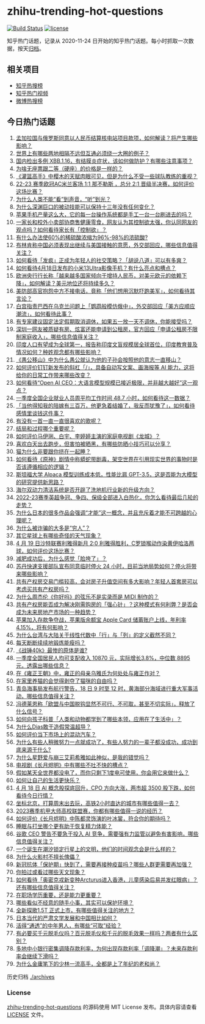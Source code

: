 # zhihu-trending-hot-questions

[![Build Status](https://github.com/justjavac/zhihu-trending-hot-questions/workflows/ci/badge.svg?branch=master)](https://github.com/justjavac/zhihu-trending-hot-questions/actions)
[![license](https://img.shields.io/github/license/justjavac/zhihu-trending-hot-questions)](https://github.com/justjavac/zhihu-trending-hot-questions/blob/master/LICENSE)

知乎热门话题，记录从 2020-11-24
日开始的知乎热门话题。每小时抓取一次数据，按天[归档](./archives)。

## 相关项目

- [知乎热搜榜](https://github.com/justjavac/zhihu-trending-top-search)
- [知乎热门视频](https://github.com/justjavac/zhihu-trending-hot-video)
- [微博热搜榜](https://github.com/justjavac/weibo-trending-hot-search)

## 今日热门话题

<!-- BEGIN -->
<!-- 最后更新时间 Wed Apr 19 2023 09:36:30 GMT+0800 (China Standard Time) -->

1. [孟加拉国与俄罗斯同意以人民币结算核电站项目款项，如何解读？将产生哪些影响？](https://www.zhihu.com/question/596282624)
1. [世界上有哪些两地相隔不远但互通必须绕一大圈的例子？](https://www.zhihu.com/question/52720568)
1. [国内检出多例 XBB.1.16，有结膜炎症状，该如何做防护？有哪些注意事项？](https://www.zhihu.com/question/596276079)
1. [为啥无座票跟二等（硬座）的价格是一样的？](https://www.zhihu.com/question/595611110)
1. [《灌篮高手》中樱木的天赋肉眼可见，但是为什么不受一些球队教练的重视？](https://www.zhihu.com/question/496805335)
1. [22-23 赛季欧冠AC米兰客场 1:1 那不勒斯 ，总分 2:1 晋级半决赛，如何评价这场比赛？](https://www.zhihu.com/question/596426138)
1. [为什么人类不能“看”到声音，“听”到光？](https://www.zhihu.com/question/596106554)
1. [为什么深渊巨口的被动技能可以保持十三年没有任何变化？](https://www.zhihu.com/question/596094541)
1. [苹果手机产量这么大，它的每一台操作系统都是手工一台一台刷进去的吗？](https://www.zhihu.com/question/595955808)
1. [一家长和校外小卖部协商售健康零食，网友认为其控制欲太强，你认同网友的观点吗？如何看待家长有「控制欲」？](https://www.zhihu.com/question/596083771)
1. [有什么办法使60%的稀硫酸浓缩为96%-98%的浓硫酸?](https://www.zhihu.com/question/573473450)
1. [布林肯称中国必须表现出继续与美国接触的意愿，外交部回应，哪些信息值得关注？](https://www.zhihu.com/question/596324581)
1. [如何看待「发疯」正成为年轻人的社交策略？「胡说八道」可以有多爽？](https://www.zhihu.com/question/596140536)
1. [如何看待4月18日发布的小米13Ultra影像手机？有什么亮点和槽点？](https://www.zhihu.com/question/596342093)
1. [欧洲央行行长称「越来越多国家倾向于增持人民币，对美元欧元的依赖下降」，如何解读？美元地位还将持续多久？](https://www.zhihu.com/question/596319794)
1. [美防部高官抱怨中方不接电话，竟称「他们想用沉默吓跑美军」，如何看待其言论？](https://www.zhihu.com/question/596366484)
1. [白宫指责巴西在乌克兰问题上「鹦鹉般模仿俄中」，外交部回应「美方应顺应潮流」，如何看待此事？](https://www.zhihu.com/question/596322253)
1. [有专家建议固定法定假期取消调休，如果五一放一天不调休，你能接受吗？](https://www.zhihu.com/question/596239857)
1. [深圳一网友被质疑有房、炫富还能申请到公租房，官方回应「申请公租房不限制家庭收入」，哪些信息值得关注？](https://www.zhihu.com/question/595986067)
1. [印度人口有望成为全球第一，报告称印度文盲规模居全球首位，印度教育普及情况如何？种姓观念都有哪些影响？](https://www.zhihu.com/question/595640013)
1. [《愚公移山》中为什么愚公就认为他的子孙会按照他的意志一直移山？](https://www.zhihu.com/question/375947732)
1. [如何评价钉钉新发布的斜杠「/」，具备自动写文案、画海报等 AI 能力，这将给你的日常工作带来哪些改变？](https://www.zhihu.com/question/596267241)
1. [如何看待“Open AI CEO：大语言模型规模已接近极限，并非越大越好”这一观点？](https://www.zhihu.com/question/596077807)
1. [一季度全国企业就业人员周平均工作时间 48.7 小时，如何看待这一数据？](https://www.zhihu.com/question/596257124)
1. [「当他得知我的陪嫁有三百万，他更急着结婚了，我反而犹豫了」，如何看待感情里谈钱这件事？](https://www.zhihu.com/question/596266068)
1. [有没有一首一直一直很喜欢的歌呢？](https://www.zhihu.com/question/595951235)
1. [结局和过程哪个重要呢？](https://www.zhihu.com/question/595926598)
1. [如何评价马伊琍、白宇、李婷婷主演的家庭电视剧《龙城》？](https://www.zhihu.com/question/594701284)
1. [喜欢白天出去跑步，但害怕被晒黑，有哪些防晒小技巧可以分享？](https://www.zhihu.com/question/593517264)
1. [猫为什么非要跟你挤在一起睡？](https://www.zhihu.com/question/595066007)
1. [如何看待《原神》剧情中称蟒蛇带剧毒，架空世界在引用现实世界的事物时是否该遵循相应的逻辑？](https://www.zhihu.com/question/595314313)
1. [斯坦福大学 Alpaca 模型训练成本低，性能比肩 GPT-3.5，这是否能为大模型的研究提供新思路？](https://www.zhihu.com/question/590934914)
1. [海尔双动力清洁系统是否开辟了洗地机行业新的升级方向？](https://www.zhihu.com/question/596264741)
1. [2022-23赛季英超争冠、争四、保级全部进入白热化，你怎么看待最后几轮的走势？](https://www.zhihu.com/question/596042551)
1. [为什么日本的很多作品会强调“才能”这一概念，并且充斥着才能不可跨越的心理呢？](https://www.zhihu.com/question/596129712)
1. [为什么被诈骗的大多是“穷人”？](https://www.zhihu.com/question/595662005)
1. [其它星球上有哪些奇怪的天气现象？](https://www.zhihu.com/question/595585741)
1. [4 月 19 日沙特联赛利雅得新月 2:0 利雅得胜利，C罗锁喉动作染黄伊哈洛两球，如何评价这场比赛？](https://www.zhihu.com/question/596448881)
1. [减肥成功后，为什么感觉「脸垮了」？](https://www.zhihu.com/question/595118893)
1. [苏丹快速支援部队宣布同意临时停火 24 小时，目前当地局势如何？停火将带来哪些影响？](https://www.zhihu.com/question/596325727)
1. [共有产权房交易门槛较高，会对房子升值空间有多大影响？年轻人首套房可以考虑买共有产权房吗？](https://www.zhihu.com/question/596163587)
1. [为什么周杰伦《你好吗》的弦乐不是实录而是 MIDI 制作的？](https://www.zhihu.com/question/564655502)
1. [共有产权房能否成为解决刚需购房的「强心针」？这种模式有何利弊？是否会成为未来房地产市场的一种趋势？](https://www.zhihu.com/question/596162834)
1. [苹果加入存款争夺战，苹果版余额宝 Apple Card 储蓄账户上线，年利率 4.15%，将有何影响？](https://www.zhihu.com/question/596245129)
1. [为什么台湾与大陆关于线性代数中「行」与「列」的定义截然不同？](https://www.zhihu.com/question/32199138)
1. [每天断断续续地锻炼能瘦吗？](https://www.zhihu.com/question/594533936)
1. [《战锤40k》最惨的原体是谁?](https://www.zhihu.com/question/592312254)
1. [一季度全国居民人均可支配收入 10870 元，实际增长3.8%，中位数 8895 元，透露出哪些信息？](https://www.zhihu.com/question/596253653)
1. [在《雍正王朝》中，雍正的母亲乌雅氏为何处处与雍正作对？](https://www.zhihu.com/question/500685446)
1. [在家里养猫的会觉得剥夺了猫咪的自由吗？](https://www.zhihu.com/question/594518220)
1. [青岛海事局发布航行警告，18 日 9 时至 12 时，黄海部分海域进行重大军事活动，哪些信息值得关注？](https://www.zhihu.com/question/596245400)
1. [冯德莱恩称「欧盟与中国脱钩显然不可行、不可取，甚至不切实际」，释放了什么信号？](https://www.zhihu.com/question/596367487)
1. [如何向孩子科普「人类和动物都学到了哪些本领，应用在了生活中」？](https://www.zhihu.com/question/594677432)
1. [为什么Dias敢于造假常温超导？](https://www.zhihu.com/question/591306520)
1. [如何评价当下市场上的混动汽车？](https://www.zhihu.com/question/596153583)
1. [为什么有些人稍微努力一点就成功了，有些人努力的一辈子都没成功，成功到底来源于什么?](https://www.zhihu.com/question/596398484)
1. [为什么星野爱与崩三艾莉希雅如此神似，是我的错觉吗？](https://www.zhihu.com/question/596028793)
1. [电视剧《长月烬明》中有哪些不吐不快的槽点？](https://www.zhihu.com/question/594437108)
1. [假如某天全世界都没电了，而你只剩下1度电可使用，你会用它来做什么？](https://www.zhihu.com/question/595946644)
1. [如何让自己的生活更快乐？](https://www.zhihu.com/question/595821470)
1. [4 月 18 日 AI 概念股探底回升，CPO 方向大涨，两市超 3500 股下跌，如何看待今日行情？](https://www.zhihu.com/question/596249618)
1. [坐标北京，打算周末出去玩，高铁2小时直达的城市有哪些值得一去？](https://www.zhihu.com/question/582817624)
1. [2023赛季机甲大师高校联盟赛，你都有哪些值得一说的经历？](https://www.zhihu.com/question/594214468)
1. [如何评价《长月烬明》中陈都灵饰演的叶冰裳，符合你的期待吗？](https://www.zhihu.com/question/594033563)
1. [睡眠与打坐哪个更有助于恢复精力体能？](https://www.zhihu.com/question/591031355)
1. [谷歌 CEO 警告不要急于投入 AI 竞争，需要强有力监管以避免有害影响，哪些信息值得关注？](https://www.zhihu.com/question/596056245)
1. [一个诞生在潮汐锁定行星上的文明，他们的时间观念会是什么样的？](https://www.zhihu.com/question/521285070)
1. [为什么火影村不擅长傀儡？](https://www.zhihu.com/question/595220162)
1. [新冠抗体「保护期」快到了，需要再接种疫苗吗？哪些人群更需要再加强？](https://www.zhihu.com/question/596237787)
1. [你拍过或看过哪些天文现象？](https://www.zhihu.com/question/595579238)
1. [如何看待「奥密克戎新变种Arcturus进入香港，儿童感染后易并发红眼病」？还有哪些信息值得关注？](https://www.zhihu.com/question/596249141)
1. [在职场学历重要，还是能力更重要？](https://www.zhihu.com/question/590934921)
1. [哪些看似不经意的随手小事，其实可以保护环境？](https://www.zhihu.com/question/596345159)
1. [全新探歌1.5T 正式上市，有哪些值得关注的地方？](https://www.zhihu.com/question/596246148)
1. [日本当代的严肃文学发展和中国相比如何？](https://www.zhihu.com/question/595907763)
1. [活得“通透”的中年男人，有哪些“可取”经验？](https://www.zhihu.com/question/555755441)
1. [有必要买千元脱毛仪吗？百元脱毛仪和千元的脱毛效果一样吗？两者有什么区别？](https://www.zhihu.com/question/595952244)
1. [多地中小银行密集调降存款利率，为何出现存款利率「调降潮」？未来存款利率会继续下滑吗？](https://www.zhihu.com/question/596236766)
1. [为什么金庸笔下的少林一流高手，全都是上了年纪的老和尚？](https://www.zhihu.com/question/588034517)

<!-- END -->

历史归档 [./archives](./archives)

### License

[zhihu-trending-hot-questions](https://github.com/justjavac/zhihu-trending-hot-questions)
的源码使用 MIT License 发布。具体内容请查看 [LICENSE](./LICENSE) 文件。
